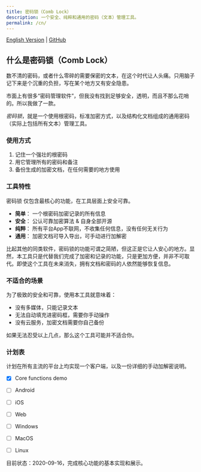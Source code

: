 ```yaml
---
title: 密码锁（Comb Lock）
description: 一个安全、纯粹和通用的密码（文本）管理工具。
permalink: /cn/
---
```


[English Version](/)  |  [GitHub](https://github.com/comb-lock)

## 什么是密码锁（Comb Lock）

数不清的密码，或者什么零碎的需要保密的文本，在这个时代让人头痛。只用脑子记下来是个沉重的负担，写在某个地方又有安全隐患。

市面上有很多“密码管理软件”，但我没有找到足够安全，透明，而且不那么花哨的。所以我做了一款。

_密码锁_，就是一个使用根密码，标准加密方式，以及结构化文档组成的通用密码（实际上包括所有文本）管理工具。

### 使用方式
1. 记住一个强壮的根密码
2. 用它管理所有的密码和备注
3. 备份生成的加密文档，在任何需要的地方使用

### 工具特性

密码锁 仅包含最核心的功能，在工具层面上安全可靠。

- **简单**： 一个根密码加密记录的所有信息
- **安全**： 公认可靠加密算法 & 自身全部开源
- **纯粹**： 所有平台App不联网，不收集任何信息，没有任何无关行为
- **通用**： 加密文档可导入导出，可手动进行加解密

比起其他的同类软件，密码锁的功能可谓之简陋，但这正是它让人安心的地方。显然，本工具只是代替我们完成了加密和记录的功能，只是更加方便，并非不可取代。即使这个工具在未来消失，拥有文档和密码的人依然能够恢复信息。

### 不适合的场景

为了极致的安全和可靠，使用本工具就意味着：

- 没有多媒体，只能记录文本
- 无法自动填充进密码框，需要你手动操作
- 没有云服务，加密文档需要你自己备份

如果无法忍受以上几点，那么这个工具可能并不适合你。

### 计划表
计划在所有主流的平台上均实现一个客户端，以及一份详细的手动加解密说明。

- [x] Core functions demo
- [ ] Android
- [ ] iOS
- [ ] Web
- [ ] Windows
- [ ] MacOS
- [ ] Linux


目前状态：2020-09-16，完成核心功能的基本实现和展示。

